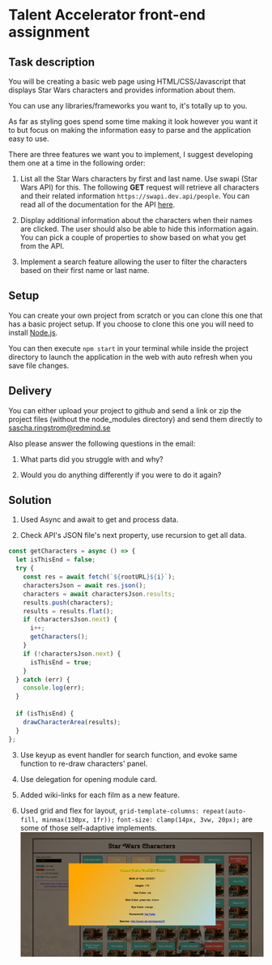 # Talent Accelerator front-end assignment

## Task description

You will be creating a basic web page using HTML/CSS/Javascript that displays
Star Wars characters and provides information about them.

You can use any libraries/frameworks you want to, it's totally up to you.

As far as styling goes spend some time making it look however you want it to but focus on making the information easy to parse and the application easy to use.

There are three features we want you to implement, I suggest developing them one at a time in the following order:

1. List all the Star Wars characters by first and last name. Use swapi (Star Wars API) for this.
   The following **GET** request will retrieve all characters and their related information `https://swapi.dev.api/people`.
   You can read all of the documentation for the API [here](https://swapi.dev/).

2. Display additional information about the characters when their names are clicked. The user should also be able to hide this information again. You can pick a couple of properties to show based on what you get from the API.

3. Implement a search feature allowing the user to filter the characters based on their first name or last name.

## Setup

You can create your own project from scratch or you can clone this one that has a basic project setup.
If you choose to clone this one you will need to install [Node.js](https://nodejs.org/en/z`).

You can then execute `npm start` in your terminal while inside the project directory to launch the application in the web with auto refresh when you save file changes.

## Delivery

You can either upload your project to github and send a link or zip the project files (without the node_modules directory) and send them directly to sascha.ringstrom@redmind.se

Also please answer the following questions in the email:

1. What parts did you struggle with and why?

2. Would you do anything differently if you were to do it again?

## Solution
1. Used Async and await to get and process data.

2. Check API's JSON file's next property, use recursion to get all data.


```js
const getCharacters = async () => {
  let isThisEnd = false;
  try {
    const res = await fetch(`${rootURL}${i}`);
    charactersJson = await res.json();
    characters = await charactersJson.results;
    results.push(characters);
    results = results.flat();
    if (charactersJson.next) {
      i++;
      getCharacters();
    }
    if (!charactersJson.next) {
      isThisEnd = true;
    }
  } catch (err) {
    console.log(err);
  }

  if (isThisEnd) {
    drawCharacterArea(results);
  }
};
```

3. Use keyup as event handler for search function, and evoke same function to re-draw characters' panel.

4. Use delegation for opening module card.

5. Added wiki-links for each film as a new feature.

6. Used grid and flex for layout, `grid-template-columns: repeat(auto-fill, minmax(130px, 1fr));` `font-size: clamp(14px, 3vw, 20px);` are some of those self-adaptive implements.
![](src/images/screenshot.png)
